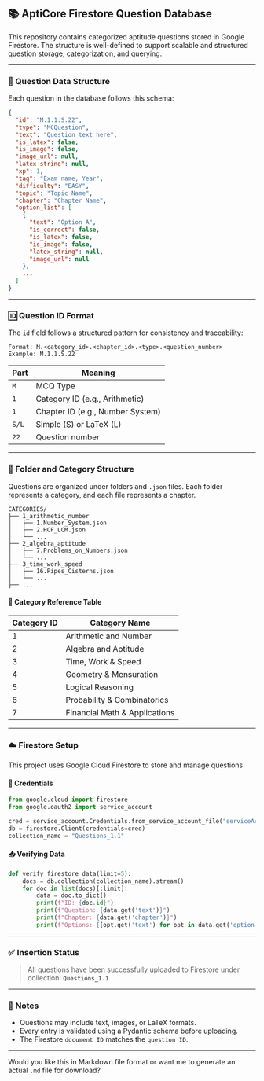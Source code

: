 

## 📚 AptiCore Firestore Question Database

This repository contains categorized aptitude questions stored in Google Firestore. The structure is well-defined to support scalable and structured question storage, categorization, and querying.

---

### 🧠 Question Data Structure

Each question in the database follows this schema:

```json
{
  "id": "M.1.1.S.22",
  "type": "MCQuestion",
  "text": "Question text here",
  "is_latex": false,
  "is_image": false,
  "image_url": null,
  "latex_string": null,
  "xp": 1,
  "tag": "Exam name, Year",
  "difficulty": "EASY",
  "topic": "Topic Name",
  "chapter": "Chapter Name",
  "option_list": [
    {
      "text": "Option A",
      "is_correct": false,
      "is_latex": false,
      "is_image": false,
      "latex_string": null,
      "image_url": null
    },
    ...
  ]
}
```

---

### 🆔 Question ID Format

The `id` field follows a structured pattern for consistency and traceability:

```
Format: M.<category_id>.<chapter_id>.<type>.<question_number>
Example: M.1.1.S.22
```

| Part        | Meaning                              |
|-------------|--------------------------------------|
| `M`         | MCQ Type                             |
| `1`         | Category ID (e.g., Arithmetic)       |
| `1`         | Chapter ID (e.g., Number System)     |
| `S/L`       | Simple (S) or LaTeX (L)              |
| `22`        | Question number                      |

---

### 📁 Folder and Category Structure

Questions are organized under folders and `.json` files. Each folder represents a category, and each file represents a chapter.

```
CATEGORIES/
├── 1_arithmetic_number
│   ├── 1.Number_System.json
│   ├── 2.HCF_LCM.json
│   └── ...
├── 2_algebra_aptitude
│   ├── 7.Problems_on_Numbers.json
│   └── ...
├── 3_time_work_speed
│   ├── 16.Pipes_Cisterns.json
│   └── ...
├── ...
```

#### 📘 Category Reference Table

| Category ID | Category Name             |
|-------------|---------------------------|
| 1           | Arithmetic and Number     |
| 2           | Algebra and Aptitude      |
| 3           | Time, Work & Speed        |
| 4           | Geometry & Mensuration    |
| 5           | Logical Reasoning         |
| 6           | Probability & Combinatorics |
| 7           | Financial Math & Applications |

---

### ☁️ Firestore Setup

This project uses Google Cloud Firestore to store and manage questions.

#### 🔐 Credentials

```python
from google.cloud import firestore
from google.oauth2 import service_account

cred = service_account.Credentials.from_service_account_file("serviceAccountKey.json")
db = firestore.Client(credentials=cred)
collection_name = "Questions_1.1"
```

#### 📥 Verifying Data

```python
def verify_firestore_data(limit=5):
    docs = db.collection(collection_name).stream()
    for doc in list(docs)[:limit]:
        data = doc.to_dict()
        print(f"ID: {doc.id}")
        print(f"Question: {data.get('text')}")
        print(f"Chapter: {data.get('chapter')}")
        print(f"Options: {[opt.get('text') for opt in data.get('option_list', [])]}")
```

---

### ✅ Insertion Status

> All questions have been successfully uploaded to Firestore under collection: **`Questions_1.1`**

---

### 📌 Notes

- Questions may include text, images, or LaTeX formats.
- Every entry is validated using a Pydantic schema before uploading.
- The Firestore `document ID` matches the `question ID`.

---

Would you like this in Markdown file format or want me to generate an actual `.md` file for download?
